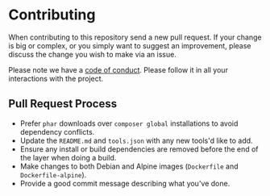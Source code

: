 # Contributing

When contributing to this repository send a new pull request.
If your change is big or complex, or you simply want to suggest an improvement,
please discuss the change you wish to make via an issue.

Please note we have a [code of conduct](CODE_OF_CONDUCT.md). Please follow it in all your interactions with the project.

## Pull Request Process

* Prefer `phar` downloads over `composer global` installations to avoid dependency conflicts.
* Update the `README.md` and `tools.json` with any new tools'd like to add.
* Ensure any install or build dependencies are removed before the end of the layer when doing a build.
* Make changes to both Debian and Alpine images (`Dockerfile` and `Dockerfile-alpine`).
* Provide a good commit message describing what you've done.
